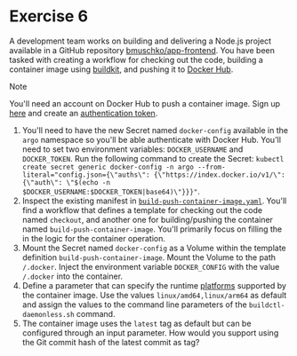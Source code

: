 # Exercise 6

A development team works on building and delivering a Node.js project available in a GitHub repository [bmuschko/app-frontend](https://github.com/bmuschko/app-frontend). You have been tasked with creating a workflow for checking out the code, building a container image using [buildkit](https://docs.docker.com/build/buildkit/), and pushing it to [Docker Hub](https://hub.docker.com/).

> [!NOTE]
> You'll need an account on Docker Hub to push a container image. Sign up [here](https://hub.docker.com/signup) and create an [authentication token](https://docs.docker.com/security/for-developers/access-tokens/).

1. You'll need to have the new Secret named `docker-config` available in the `argo` namespace so you'll be able authenticate with Docker Hub. You'll need to set two environment variables: `DOCKER_USERNAME` and `DOCKER_TOKEN`. Run the following command to create the Secret: `kubectl create secret generic docker-config -n argo --from-literal="config.json={\"auths\": {\"https://index.docker.io/v1/\": {\"auth\": \"$(echo -n $DOCKER_USERNAME:$DOCKER_TOKEN|base64)\"}}}"`.
2. Inspect the existing manifest in [`build-push-container-image.yaml`](./build-push-container-image.yaml). You'll find a workflow that defines a template for checking out the code named `checkout`, and another one for building/pushing the container named `build-push-container-image`. You'll primarily focus on filling the in the logic for the container operation.
3. Mount the Secret named `docker-config` as a Volume within the template definition `build-push-container-image`. Mount the Volume to the path `/.docker`. Inject the environment variable `DOCKER_CONFIG` with the value `/.docker` into the container.
4. Define a parameter that can specify the runtime [platforms](https://github.com/moby/buildkit/blob/master/docs/multi-platform.md) supported by the container image. Use the values `linux/amd64,linux/arm64` as default and assign the values to the command line parameters of the `buildctl-daemonless.sh` command.
5. The container image uses the `latest` tag as default but can be configured through an input parameter. How would you support using the Git commit hash of the latest commit as tag?